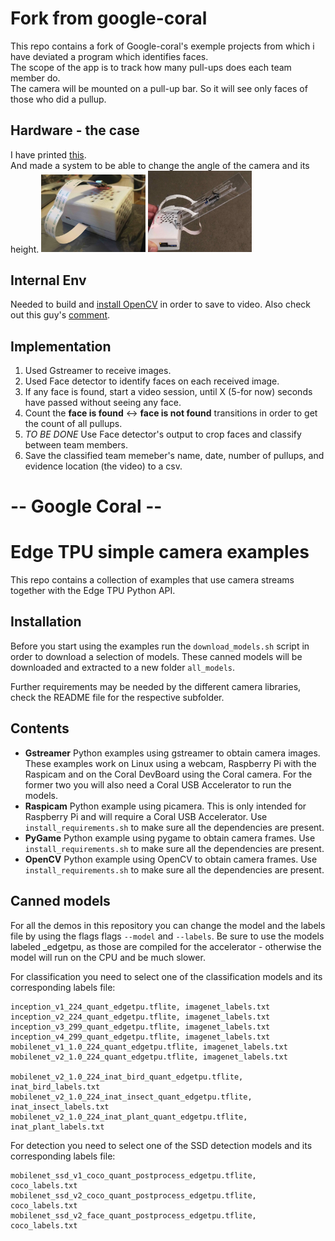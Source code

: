# Fork from google-coral

This repo contains a fork of Google-coral's exemple projects from which i have deviated a program which identifies faces.  
The scope of the app is to track how many pull-ups does each team member do.  
The camera will be mounted on a pull-up bar. So it will see only faces of those who did a pullup.

## Hardware - the case

I have printed [this](https://www.thingiverse.com/thing:3561461).  
And made a system to be able to change the angle of the camera and its height.
<img src="IMG_4320_low.jpg" width="33%"> <img src="IMG_5646_low.jpg" width="33%">  

## Internal Env

Needed to build and [install OpenCV](https://medium.com/@balaji_85683/installing-opencv-4-0-on-google-coral-dev-board-5c3a69d7f52f) in order to save to video. Also check out this guy's [comment](https://medium.com/@trentonfehl/if-youd-like-this-to-work-outside-of-the-virtual-environment-the-following-command-worked-for-me-f33bff3f2b3).

## Implementation

1. Used Gstreamer to receive images.
2. Used Face detector to identify faces on each received image.
3. If any face is found, start a video session, until X (5-for now) seconds have passed without seeing any face.
4. Count the **face is found** <-> **face is not found** transitions in order to get the count of all pullups.
5. *TO BE DONE* Use Face detector's output to crop faces and classify between team members.
6. Save the classified team memeber's name, date, number of pullups, and evidence location (the video) to a csv.

# -- Google Coral --
# Edge TPU simple camera examples

This repo contains a collection of examples that use camera streams
together with the Edge TPU Python API.

## Installation

Before you start using the examples run
the ```download_models.sh``` script in order to download a selection of models.
These canned models will be downloaded and extracted to a new folder
```all_models```.


Further requirements may be needed by the different camera libraries, check the
README file for the respective subfolder.

## Contents

  * __Gstreamer__ Python examples using gstreamer to obtain camera images. These
    examples work on Linux using a webcam, Raspberry Pi with
    the Raspicam and on the Coral DevBoard using the Coral camera. For the
    former two you will also need a Coral USB Accelerator to run the models.
  * __Raspicam__ Python example using picamera. This is only intended for
    Raspberry Pi and will require a Coral USB Accelerator.
    Use ```install_requirements.sh``` to make sure all the dependencies are
    present.
  * __PyGame__ Python example using pygame to obtain camera frames.
    Use ```install_requirements.sh``` to make sure all the dependencies are
    present.
  * __OpenCV__ Python example using OpenCV to obtain camera frames.
    Use ```install_requirements.sh``` to make sure all the dependencies are
    present.

## Canned models

For all the demos in this repository you can change the model and the labels
file by using the flags flags ```--model``` and
```--labels```. Be sure to use the models labeled _edgetpu, as those are
compiled for the accelerator -  otherwise the model will run on the CPU and
be much slower.

For classification you need to select one of the classification models
and its corresponding labels file:

```
inception_v1_224_quant_edgetpu.tflite, imagenet_labels.txt
inception_v2_224_quant_edgetpu.tflite, imagenet_labels.txt
inception_v3_299_quant_edgetpu.tflite, imagenet_labels.txt
inception_v4_299_quant_edgetpu.tflite, imagenet_labels.txt
mobilenet_v1_1.0_224_quant_edgetpu.tflite, imagenet_labels.txt
mobilenet_v2_1.0_224_quant_edgetpu.tflite, imagenet_labels.txt

mobilenet_v2_1.0_224_inat_bird_quant_edgetpu.tflite, inat_bird_labels.txt
mobilenet_v2_1.0_224_inat_insect_quant_edgetpu.tflite, inat_insect_labels.txt
mobilenet_v2_1.0_224_inat_plant_quant_edgetpu.tflite, inat_plant_labels.txt
```

For detection you need to select one of the SSD detection models
and its corresponding labels file:

```
mobilenet_ssd_v1_coco_quant_postprocess_edgetpu.tflite, coco_labels.txt
mobilenet_ssd_v2_coco_quant_postprocess_edgetpu.tflite, coco_labels.txt
mobilenet_ssd_v2_face_quant_postprocess_edgetpu.tflite, coco_labels.txt
```


